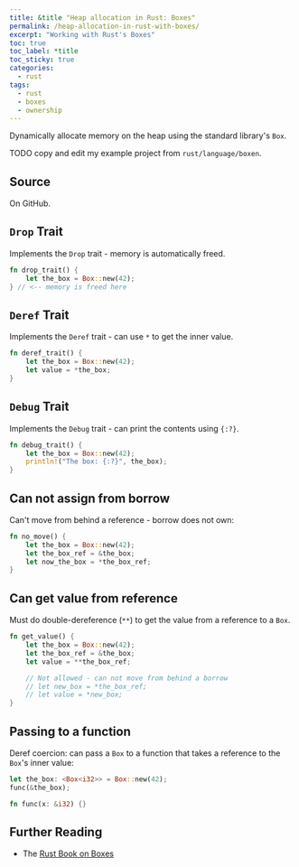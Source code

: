 ```yaml
---
title: &title "Heap allocation in Rust: Boxes"
permalink: /heap-allocation-in-rust-with-boxes/
excerpt: "Working with Rust's Boxes"
toc: true
toc_label: *title
toc_sticky: true
categories:
  - rust
tags:
  - rust
  - boxes
  - ownership
---
```


Dynamically allocate memory on the heap using the standard library's `Box`.

TODO copy and edit my example project from `rust/language/boxen`.


## Source

On GitHub.


## `Drop` Trait

Implements the `Drop` trait - memory is automatically freed.

```rust
fn drop_trait() {
    let the_box = Box::new(42);
} // <-- memory is freed here
```

## `Deref` Trait

Implements the `Deref` trait - can use `*` to get the inner value.

```rust
fn deref_trait() {
    let the_box = Box::new(42);
    let value = *the_box;
}
```


## `Debug` Trait

Implements the `Debug` trait - can print the contents using `{:?}`.

```rust
fn debug_trait() {
    let the_box = Box::new(42);
    println!("The box: {:?}", the_box);
}
```


## Can not assign from borrow

Can't move from behind a reference - borrow does not own:

```rust
fn no_move() {
    let the_box = Box::new(42);
    let the_box_ref = &the_box;
    let now_the_box = *the_box_ref;
}
```


## Can get value from reference

Must do double-dereference (`**`) to get the value from a reference to a `Box`.

```rust
fn get_value() {
    let the_box = Box::new(42);
    let the_box_ref = &the_box;
    let value = **the_box_ref;

    // Not allowed - can not move from behind a borrow
    // let new_box = *the_box_ref;
    // let value = *new_box;
}
```


## Passing to a function

Deref coercion: can pass a `Box` to a function that takes a reference to the `Box`'s inner value:

```rust
let the_box: <Box<i32>> = Box::new(42);
func(&the_box);

fn func(x: &i32) {}
```


## Further Reading

  * The [Rust Book on Boxes](https://doc.rust-lang.org/book/ch15-01-box.html)
